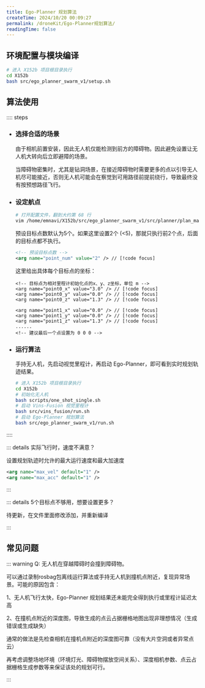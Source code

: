 ```yaml
---
title: Ego-Planner 规划算法
createTime: 2024/10/20 00:09:27
permalink: /droneKit/Ego-Planner规划算法/
readingTime: false
---
```


## 环境配置与模块编译

```bash
# 进入 X152b 项目根目录执行
cd X152b
bash src/ego_planner_swarm_v1/setup.sh
```

## 算法使用

:::: steps

- ### 选择合适的场景
    由于相机前置安装，因此无人机仅能检测到前方的障碍物。因此避免设置让无人机大转向后立即避障的场景。

    当障碍物密集时，尤其是钻洞场景，在接近障碍物时需要更多的点以引导无人机尽可能接近，否则无人机可能会在察觉到可用路径前提前绕行，导致最终没有按预想路径飞行。
    <!-- TODO(Derkai): 这里需要更新一个视频对比不同障碍物、膨胀系数的影响 -->
    
- ### 设定航点
    ```bash
    # 打开配置文件，翻到大约第 68 行
    vim /home/emnavi/X152b/src/ego_planner_swarm_v1/src/planner/plan_manage/launch/real_env/swarm_all_in_one.launch
    ```

    预设目标点数默认为5个。如果这里设置2个 (<5)，那就只执行前2个点，后面的目标点都不执行。
    ```xml
    <!-- 预设目标点数 -->
    <arg name="point_num" value="2" /> // [!code focus]
    ```

    这里给出具体每个目标点的坐标：
    ```
    <!-- 目标点为相对里程计初始化点的x、y、z坐标，单位 m -->
    <arg name="point0_x" value="3.0" /> // [!code focus]
    <arg name="point0_y" value="0.0" /> // [!code focus]
    <arg name="point0_z" value="1.3" /> // [!code focus]

    <arg name="point1_x" value="0.0" /> // [!code focus]
    <arg name="point1_y" value="0.0" /> // [!code focus]
    <arg name="point1_z" value="1.3" /> // [!code focus]
    ......
    <!-- 建议最后一个点设置为 0 0 0 -->
    ```

- ### 运行算法
    手持无人机，先启动视觉里程计，再启动 Ego-Planner，即可看到实时规划轨迹结果。
    ```bash
    # 进入 X152b 项目根目录执行
    cd X152b
    # 初始化无人机
    bash scripts/one_shot_single.sh
    # 启动 Vins-Fusion 视觉里程计
    bash src/vins_fusion/run.sh
    # 启动 Ego-Planner 规划算法
    bash src/ego_planner_swarm_v1/run.sh
    ```

::::

::: details 实际飞行时，速度不满意？

设置规划轨迹时允许的最大运行速度和最大加速度
```xml
<arg name="max_vel" default="1" />
<arg name="max_acc" default="1" />
```
:::

::: details 5个目标点不够用，想要设置更多？

待更新，在文件里面修改添加，并重新编译

<!-- 文件里面可以改


    增加更多的点数
    请修改 xxx文件 和 xxx文件，如下示例：
    放一段修改的代码示例 -->
:::

## 常见问题

::: warning Q: 无人机在穿越障碍时会撞到障碍物。

可以通过录制rosbag包离线运行算法或手持无人机到撞机点附近，复现异常场景。可能的原因包含：

1、无人机飞行太快，Ego-Planner 规划结果还未能完全得到执行或里程计延迟太高

2、在撞机点附近的深度图，导致生成的点云占据栅格地图出现非理想情况（生成错误或生成缺失）

通常的做法是先检查相机在撞机点附近的深度图可靠（没有大片空洞或者异常点云）

再考虑调整场地环境（环境灯光、障碍物摆放空间关系）、深度相机参数、点云占据栅格生成参数等来保证该处的规划可行。

:::